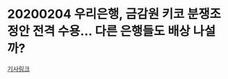 # 20200204 우리은행, 금감원 키코 분쟁조정안 전격 수용... 다른 은행들도 배상 나설까?

[기사링크](https://www.hankookilbo.com/News/Read/202002031799012881)